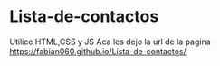 # Lista-de-contactos 
Utilice HTML,CSS y JS
Aca les dejo la url de la pagina 
https://fabian060.github.io/Lista-de-contactos/
